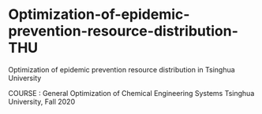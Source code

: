 # Optimization-of-epidemic-prevention-resource-distribution-THU
Optimization of epidemic prevention resource distribution in Tsinghua University

COURSE : General Optimization of Chemical Engineering Systems
Tsinghua University, Fall 2020
